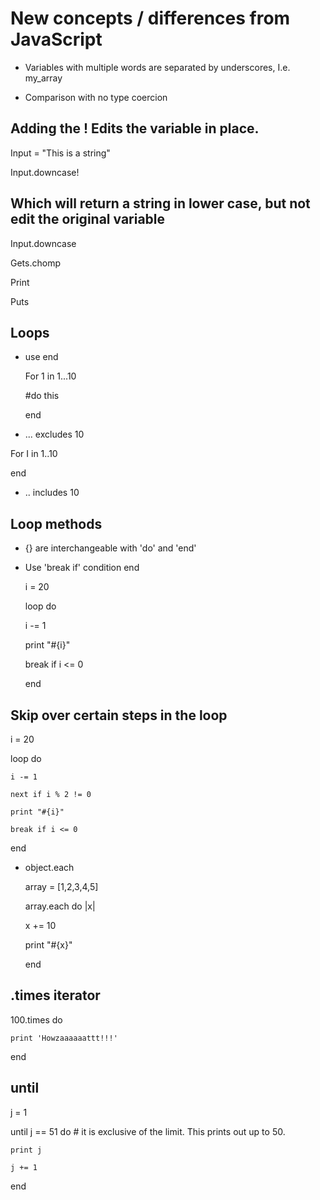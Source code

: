 # New concepts / differences from JavaScript
 

- Variables with multiple words are separated by underscores, I.e. my_array 

- Comparison with no type coercion 

 
## Adding the ! Edits the variable in place.
  Input = "This is a string" 

  Input.downcase! 

## Which will return a string in lower case, but not edit the original variable 

  Input.downcase 


 

  Gets.chomp 

  Print 

  Puts 

 
## Loops


- use end 


  For 1 in 1...10 

  #do this 

  end 

 

- ...  excludes 10 

 

For I in 1..10 


end 

 

-  .. includes 10 

 

## Loop methods  

 

- {} are interchangeable  with 'do' and 'end' 

 

- Use 'break if' condition end 

  i = 20 

  loop do 

    i -= 1 

    print "#{i}" 

    break if i <= 0 

  end 

 

## Skip over certain steps in the loop 

  i = 20 

  loop do 

    i -= 1 

    next if i % 2 != 0 

    print "#{i}" 

    break if i <= 0 

  end 

 

 

- object.each 

 

  array = [1,2,3,4,5] 

    

  array.each do |x| 

    x += 10 

    print "#{x}" 

  end 

 

 

## .times iterator 

  100.times do  

    print 'Howzaaaaaattt!!!' 

  end 

 

## until 

  j = 1 

  until j == 51 do  # it is exclusive of the limit. This prints out up to 50. 

    print j 

    j += 1 

  end 